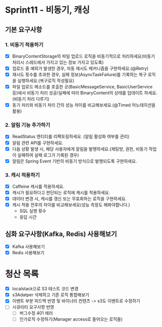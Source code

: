 # Sprint11 - 비동기, 캐싱

## 기본 요구사항 
### 1. 비동기 적용하기
- [x] BinaryContentStorage의 파일 업로드 로직을 비동기적으로 처리하세요(비동기 처리시 스레드에서 가지고 있는 정보 가지고 있도록)
- [x] 업로드 중 예외가 발생한 경우, 자동 재시도 메커니즘을 구현하세요.(@Retry)
- [x] 재시도 횟수를 초과한 경우, 실패 정보(AsyncTaskFailure)를 기록하는 복구 로직을 실행하세요.(복구로직 작성필요)
- [x] 파일 업로드 메소드를 호출한 곳(BasicMessageService, BasicUserService 등)에서 비동기 처리 성공/실패에 따라 BinaryContent의 상태를 업데이트 하세요.(비동기 처리 다루기)
- [x] 동기 처리와 비동기 처리 간의 성능 차이를 비교해보세요.(@Timed 어노테이션을 활용)

### 2. 알림 기능 추가하기
- [x]  ReadStatus 엔티티를 리팩토링하세요. (알림 활성화 여부를 관리)
- [x]  알림 관련 API를 구현하세요. 
- [x]  다음 상황 발생 시, 해당 사용자에게 알림을 발행하세요.(채팅방, 권한, 비동기 작업이 실패하여 실패 로그가 기록된 경우)
- [x]  알림은 Spring Event 기반의 비동기 방식으로 발행되도록 구현하세요.

### 3. 캐시 적용하기
- [x] Caffeine 캐시를 적용하세요.
- [x] 캐시가 필요하다고 판단되는 로직에 캐시를 적용하세요.
- [x] 데이터 변경 시, 캐시를 갱신 또는 무효화하는 로직을 구현하세요.
- [x] 캐시 적용 전후의 차이를 비교해보세요(성능 측정도 해봐야합니다.)
  - SQL 실행 횟수
  - 응답 시간

## 심화 요구사항(Kafka, Redis) 사용해보기
- [x] Kafka 사용해보기
- [x] Redis 사용해보기

# 청산 목록 
- [x] localstack으로 S3 테스트 코드 변경 
- [x] s3Adatper 삭제하고 기존 로직 통합해보기
- [x] 이벤트 부분 피드백 반영 및 바이너리 컨텐츠 -> s3도 이벤트로 수정하기
- [ ] 시큐리티 요구사항 반영 
  - [ ] 버그수정 401 에러
  - [ ] 인가로직 수정하기(Manager access로 들어오는 로직들)